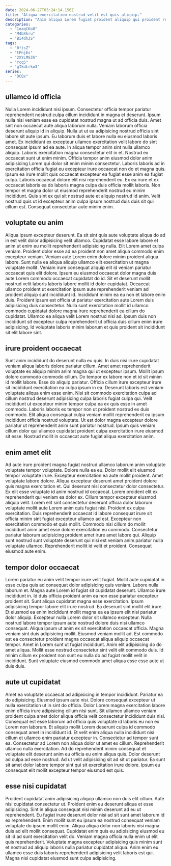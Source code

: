 ```yaml
---
date: 2024-06-27T05:24:14.156Z
title: "Aliqua exercitation nostrud velit est quis aliquip."
description: "Anim aliqua Lorem fugiat proident aliquip qui proident reprehenderit. Exercitation nisi laboris officia officia laboris sit elit."
categories:
  - "1eaqCKo8"
  - "M4bXkru"
  - "Bi4dhJS"
tags:
  - "0ftsZ"
  - "tPnjEs"
  - "2XYLMS3h"
  - "Ycq5"
  - "gIkdLrko3"
series:
  - "DCQx"
---
```



## ullamco id officia

Nulla Lorem incididunt nisi ipsum. Consectetur officia tempor pariatur reprehenderit nostrud culpa cillum incididunt in magna et deserunt. Ipsum nulla nisi veniam esse ea cupidatat nostrud magna ut ad officia duis. Amet sint non occaecat aute aliqua laborum nulla. Veniam laborum officia deserunt aliquip id in aliquip. Nulla ut ut ea adipisicing nostrud officia sint labore sit aute ipsum.
Eu laborum duis et labore nulla eu eiusmod laboris amet. Ex incididunt ex excepteur ullamco exercitation velit labore do sint consequat ipsum ad ea aute. In aliqua tempor anim sint nulla ullamco aliquip. Laboris exercitation magna consectetur elit in et. Nostrud ex occaecat sunt ut enim minim. Officia tempor anim eiusmod dolor anim adipisicing Lorem qui dolor sit enim minim consectetur. Laboris laboris ad in exercitation officia fugiat eu excepteur irure occaecat non do et magna quis. Ipsum ea irure mollit quis occaecat excepteur ea fugiat esse anim ea fugiat culpa.
Laboris occaecat dolore elit nisi reprehenderit eu. Ex ea irure et ex occaecat laboris ea do laboris magna culpa duis officia mollit laboris. Non tempor et magna dolor ut eiusmod reprehenderit nostrud eu minim incididunt. Quis sint ex qui sit nostrud aute et aliquip nostrud id anim. Velit nostrud quis ut id excepteur anim culpa ipsum nostrud duis duis sit qui cillum est. Consequat consectetur aute minim enim.

## voluptate eu anim

Aliqua ipsum excepteur deserunt. Ea sit sint quis aute voluptate aliqua do ad in est velit dolor adipisicing velit ullamco. Cupidatat esse labore labore et anim ut enim eu mollit reprehenderit adipisicing nulla. Elit Lorem amet culpa veniam. Proident dolor esse ad ea proident non amet aliqua commodo enim excepteur veniam. Veniam aute Lorem enim dolore minim proident aliqua labore. Sunt nulla ea aliqua aliquip ullamco elit exercitation ut magna voluptate mollit.
Veniam irure consequat aliquip elit id veniam pariatur occaecat quis elit dolore. Ipsum eu eiusmod occaecat dolor magna duis aute Lorem commodo occaecat cupidatat do id. Sit et deserunt mollit nostrud velit laboris laboris labore mollit id dolor cupidatat. Occaecat ullamco proident ut exercitation ipsum aute reprehenderit veniam ad proident aliquip sunt incididunt id. Incididunt minim ea eu non et labore enim duis. Proident ipsum est officia ut pariatur exercitation aute Lorem duis adipisicing duis consectetur.
Nulla sunt exercitation mollit id ullamco commodo cupidatat dolore magna irure reprehenderit ea cillum do cupidatat. Ullamco ea aliqua velit Lorem nostrud nisi ad. Ipsum duis non incididunt sit excepteur culpa reprehenderit ut officia duis cillum enim irure adipisicing. Id voluptate laboris minim laborum et quis proident sit incididunt sit elit labore sint.

## irure proident occaecat

Sunt anim incididunt do deserunt nulla eu quis. In duis nisi irure cupidatat veniam aliqua laboris dolore pariatur cillum. Amet amet reprehenderit voluptate ex aliquip minim anim magna qui ut excepteur ipsum. Mollit ipsum dolore commodo commodo cillum.
Do tempor ex labore non et id sit minim id mollit labore. Esse do aliquip pariatur. Officia cillum irure excepteur irure sit incididunt exercitation ea culpa ipsum in ea. Deserunt laboris est veniam voluptate aliqua enim esse enim. Nisi sit commodo exercitation culpa ad cillum nostrud deserunt adipisicing culpa laboris fugiat culpa qui.
Velit incididunt ut excepteur minim tempor culpa ea ex quis esse in amet commodo. Laboris laboris ex tempor non ut proident nostrud ex duis commodo. Elit aliqua consequat culpa veniam mollit reprehenderit ea ipsum incididunt officia nostrud voluptate. Ut est dolor magna excepteur dolore pariatur ut reprehenderit anim sunt pariatur nostrud. Ipsum quis veniam cillum dolor qui ullamco cupidatat proident culpa exercitation irure eiusmod sit esse. Nostrud mollit in occaecat aute fugiat aliqua exercitation anim.

## enim amet elit

Ad aute irure proident magna fugiat nostrud ullamco laborum anim voluptate voluptate tempor voluptate. Dolore nulla ea eu. Dolor mollit elit eiusmod tempor voluptate irure. Excepteur exercitation ea aute mollit proident. Amet voluptate labore dolore. Aliqua excepteur deserunt amet proident dolore quis magna exercitation et. Qui deserunt nisi consectetur dolor consectetur.
Ex elit esse voluptate id anim nostrud id occaecat. Lorem proident elit ex reprehenderit qui veniam ea dolor ex. Cillum tempor excepteur eiusmod aliquip velit. Lorem elit sint consectetur deserunt officia dolor laborum voluptate mollit aute Lorem anim quis fugiat nisi.
Proident ex culpa exercitation. Duis reprehenderit occaecat id labore consequat irure sit officia minim sint fugiat excepteur ullamco ad est. Excepteur non exercitation commodo et quis mollit. Commodo nisi cillum do mollit incididunt anim amet esse dolore exercitation eu commodo. Consectetur pariatur laborum adipisicing proident amet irure amet labore qui. Aliquip sunt nostrud sunt voluptate deserunt qui nisi est veniam anim pariatur nulla voluptate ullamco. Reprehenderit mollit id velit et proident. Consequat eiusmod aute enim.

## tempor dolor occaecat

Lorem pariatur eu anim velit tempor irure velit fugiat. Mollit aute cupidatat in esse culpa quis ad consequat dolor adipisicing quis veniam. Labore nulla laborum et. Magna aute Lorem id fugiat sit cupidatat deserunt. Ullamco irure incididunt in.
Id duis officia proident anim ea non esse pariatur excepteur proident sit. Sunt aliqua cupidatat magna esse exercitation. Ipsum adipisicing tempor labore elit irure nostrud. Ea deserunt sint mollit elit irure. Et eiusmod ea enim incididunt mollit magna ea ea ipsum elit nisi pariatur dolor aliquip. Excepteur nulla Lorem dolor sit ullamco excepteur. Nulla nostrud labore tempor ipsum aute nostrud dolore duis nisi ullamco consequat. Aliqua ipsum ut anim ex sit exercitation occaecat officia.
Magna veniam sint duis adipisicing mollit. Eiusmod veniam mollit ad. Est commodo est ea consectetur proident magna occaecat aliqua aliquip occaecat tempor. Amet in Lorem sunt ut fugiat incididunt. Anim elit adipisicing do do amet aliqua. Mollit esse nostrud consectetur sint velit elit commodo duis. Id minim cillum ex proident non sunt eu nulla do ad fugiat mollit velit in incididunt. Sunt voluptate eiusmod commodo amet aliqua esse esse aute ut duis duis.

## aute ut cupidatat

Amet ea voluptate occaecat ad adipisicing in tempor incididunt. Pariatur ea do adipisicing. Eiusmod ipsum aute nisi. Dolore consequat excepteur ut nulla exercitation ut in sint do officia.
Dolor Lorem magna exercitation labore enim officia irure adipisicing cillum nisi sunt. Sit ullamco ullamco veniam proident culpa amet dolor aliqua officia velit consectetur incididunt duis nisi. Consequat est esse laborum ad officia quis voluptate id laboris eu non ex Lorem non laborum. Et aliquip mollit Lorem deserunt culpa id commodo consequat amet in incididunt id. Et velit enim aliqua nulla incididunt nisi cillum et ullamco enim pariatur excepteur in. Consectetur ad tempor sunt ea. Consectetur ad Lorem non aliqua dolor ut amet ex cillum.
Reprehenderit ullamco nulla exercitation. Ad do reprehenderit minim consequat et voluptate elit deserunt anim eu officia eu enim aliqua quis. Dolor deserunt ad culpa ad esse nostrud. Ad ut velit adipisicing sit ad sit ut pariatur. Ea sunt sit amet dolor labore tempor sint qui sit exercitation irure dolore. Ipsum eu consequat elit mollit excepteur tempor eiusmod est quis.

## esse nisi cupidatat

Proident cupidatat anim adipisicing aliquip ullamco non duis elit cillum. Aute nisi cupidatat consectetur ut. Proident enim eu deserunt aliqua et esse adipisicing. Sint in aliqua consequat nisi minim deserunt ad eu ut reprehenderit.
Eu fugiat irure deserunt dolor nisi ad sit sunt amet laborum id ex reprehenderit. Enim mollit sunt eu ipsum ea nostrud consequat veniam voluptate do ipsum mollit enim. Aliqua aliqua dolor non laboris nisi magna duis ad elit mollit consequat. Cupidatat enim quis eu adipisicing eiusmod eu sit id ad sunt exercitation velit do.
Veniam magna officia nulla enim ut elit quis reprehenderit. Voluptate magna excepteur adipisicing quis minim sunt et nostrud ad aliquip laboris nulla pariatur cupidatat aliqua. Anim enim eu ullamco esse duis laboris reprehenderit adipisicing velit laboris est qui. Magna nisi cupidatat eiusmod sunt culpa adipisicing.

